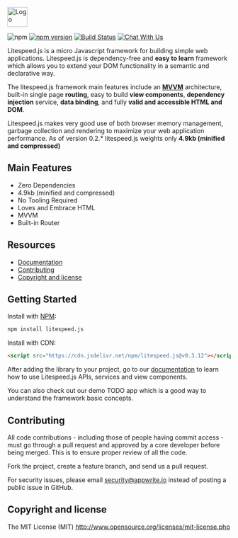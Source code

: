 <p>
    <img height="45" src="images/litespeed-js.png" alt="Logo">
</p>

![npm](https://img.shields.io/npm/dt/litespeed.js.svg)
[![npm version](https://badge.fury.io/js/litespeed.js.svg)](https://badge.fury.io/js/litespeed.js)
[![Build Status](https://travis-ci.org/litespeed-js/litespeed.js.svg?branch=master)](https://travis-ci.org/litespeed-js/litespeed.js)
[![Chat With Us](https://img.shields.io/gitter/room/litespeed-js/community.svg)](https://gitter.im/litespeed-js/community?utm_source=share-link&utm_medium=link&utm_campaign=share-link)

Litespeed.js is a micro Javascript framework for building simple web applications. Litespeed.js is dependency-free and **easy to learn** framework which allows you to extend your DOM functionality in a semantic and declarative way.

The litespeed.js framework main features include an **[MVVM](https://en.wikipedia.org/wiki/Model%E2%80%93view%E2%80%93viewmodel)** architecture, built-in single page **routing**, easy to build **view components**, **dependency injection** service, **data binding**, and fully **valid and accessible HTML and DOM**.

Litespeed.js makes very good use of both browser memory management, garbage collection and rendering to maximize your web application performance. As of version 0.2.* litespeed.js weights only **4.9kb (minified and compressed)**

## Main Features

- Zero Dependencies
- 4.9kb (minified and compressed)
- No Tooling Required
- Loves and Embrace HTML
- MVVM
- Built-in Router

## Resources

- [Documentation](/docs/get-started.md)
- [Contributing](#contributing)
- [Copyright and license](#copyright-and-license)

## Getting Started

Install with [NPM](https://www.npmjs.com/):

```bash
npm install litespeed.js
```

Install with CDN:
```html
<script src="https://cdn.jsdelivr.net/npm/litespeed.js@v0.3.12"></script>
```

After adding the library to your project, go to our [documentation](/docs/get-started.md) to learn how to use Litespeed.js APIs, services and view components.

You can also check out our demo TODO app which is a good way to understand the framework basic concepts.

## Contributing

All code contributions - including those of people having commit access - must go through a pull request and approved by a core developer before being merged. This is to ensure proper review of all the code.

Fork the project, create a feature branch, and send us a pull request.

For security issues, please email security@appwrite.io instead of posting a public issue in GitHub.

## Copyright and license

The MIT License (MIT) http://www.opensource.org/licenses/mit-license.php
